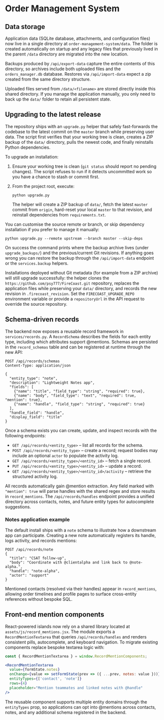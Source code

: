 # Order Management System

## Data storage

Application data (SQLite database, attachments, and configuration files) now live in a single directory at `order-management-system/data`. The folder is created automatically on startup and any legacy files that previously lived in the parent `/data` directory are migrated into the new location.

Backups produced by `/api/export-data` capture the entire contents of this directory, so archives include both uploaded files and the `orders_manager.db` database. Restores via `/api/import-data` expect a zip created from the same directory structure.

Uploaded files served from `/data/<filename>` are stored directly inside this shared directory. If you manage the application manually, you only need to back up the `data/` folder to retain all persistent state.

## Upgrading to the latest release

The repository ships with an `upgrade.py` helper that safely fast-forwards the
codebase to the latest commit on the `master` branch while preserving user
data. The script first verifies that your working tree is clean, creates a ZIP
backup of the `data/` directory, pulls the newest code, and finally reinstalls
Python dependencies.

To upgrade an installation:

1. Ensure your working tree is clean (`git status` should report no pending
   changes). The script refuses to run if it detects uncommitted work so you
   have a chance to stash or commit first.
2. From the project root, execute:

   ```
   python upgrade.py
   ```

   The helper will create a ZIP backup of `data/`, fetch the latest
   `master` commit from `origin`, hard-reset your local `master` to that
   revision, and reinstall dependencies from `requirements.txt`.

You can customise the source remote or branch, or skip dependency installation
if you prefer to manage it manually:

```
python upgrade.py --remote upstream --branch master --skip-deps
```

On success the command prints where the backup archive lives (under
`upgrade_backups/`) and the previous/current Git revisions. If anything goes
wrong you can restore the backup through the `/api/import-data` endpoint or the
`services.backup` helpers.

Installations deployed without Git metadata (for example from a ZIP archive)
will still upgrade successfully: the helper clones the
`https://github.com/psy777/FireCoast.git` repository, replaces the application
files while preserving your `data/` directory, and records the new revision in
`.firecoast_revision`. Set the `FIRECOAST_UPGRADE_REPO` environment variable or
provide a `repositoryUrl` in the API request to override the source repository.

## Schema-driven records

The backend now exposes a reusable record framework in `services/records.py`. A `RecordSchema` describes the fields for each entity type, including which attributes support @mentions. Schemas are persisted in the `record_schemas` table and can be registered at runtime through the new API:

```
POST /api/records/schemas
Content-Type: application/json

{
  "entity_type": "note",
  "description": "Lightweight Notes app",
  "fields": [
    {"name": "title", "field_type": "string", "required": true},
    {"name": "body", "field_type": "text", "required": true, "mention": true},
    {"name": "handle", "field_type": "string", "required": true}
  ],
  "handle_field": "handle",
  "display_field": "title"
}
```

Once a schema exists you can create, update, and inspect records with the following endpoints:

* `GET /api/records/<entity_type>` – list all records for the schema.
* `POST /api/records/<entity_type>` – create a record; request bodies may include an optional `actor` to populate the activity log.
* `GET /api/records/<entity_type>/<entity_id>` – fetch a single record.
* `PUT /api/records/<entity_type>/<entity_id>` – update a record.
* `GET /api/records/<entity_type>/<entity_id>/activity` – retrieve the structured activity log.

All records automatically gain @mention extraction. Any field marked with `"mention": true` will parse handles with the shared regex and store results in `record_mentions`. The `/api/records/handles` endpoint provides a unified directory across contacts, notes, and future entity types for autocomplete suggestions.

### Notes application example

The default install ships with a `note` schema to illustrate how a downstream app can participate. Creating a new note automatically registers its handle, logs activity, and records mentions:

```
POST /api/records/note
{
  "title": "CSAT follow-up",
  "body": "Coordinate with @clientalpha and link back to @note-alpha.",
  "handle": "note-alpha",
  "actor": "support"
}
```

Mentioned contacts (resolved via their handles) appear in `record_mentions`, allowing order timelines and profile pages to surface cross-entity references without bespoke SQL.

## Front-end mention components

React-powered islands now rely on a shared library located at `assets/js/record_mentions.jsx`. The module exports a `RecordMentionTextarea` that queries `/api/records/handles` and renders consistent pills, autocomplete, and keyboard navigation. To migrate existing components replace bespoke textarea logic with:

```jsx
const { RecordMentionTextarea } = window.RecordMentionComponents;

<RecordMentionTextarea
  value={formState.notes}
  onChange={value => setFormState(prev => ({ ...prev, notes: value }))}
  entityTypes={['contact', 'note']}
  rows={4}
  placeholder="Mention teammates and linked notes with @handle"
/>
```

The reusable component supports multiple entity domains through the `entityTypes` prop, so applications can opt into @mentions across contacts, notes, and any additional schema registered in the backend.
